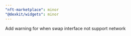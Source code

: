 ```yaml
---
"nft-marketplace": minor
"@dexkit/widgets": minor
---
```


Add warning for when swap interface not support network
